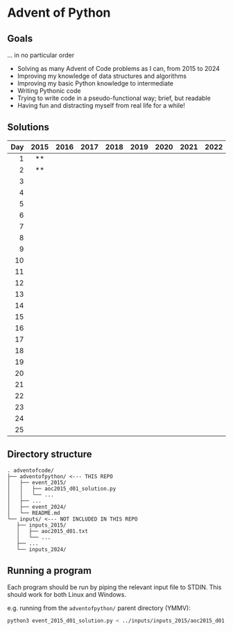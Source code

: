 # Advent of Python

## Goals

... in no particular order

- Solving as many Advent of Code problems as I can, from 2015 to 2024
- Improving my knowledge of data structures and algorithms
- Improving my basic Python knowledge to intermediate
- Writing Pythonic code
- Trying to write code in a pseudo-functional way; brief, but readable
- Having fun and distracting myself from real life for a while!

## Solutions

| Day | 2015 | 2016 | 2017 | 2018 | 2019 | 2020 | 2021 | 2022 | 2023 | 2024 |
| --: | :--: | :--: | :--: | :--: | :--: | :--: | :--: | :--: | :--: | :--: |
|   1 | \*\* |      |      |      |      |      |      |      |      |      |
|   2 | \*\* |      |      |      |      |      |      |      |      |      |
|   3 |      |      |      |      |      |      |      |      |      |      |
|   4 |      |      |      |      |      |      |      |      |      |      |
|   5 |      |      |      |      |      |      |      |      |      |      |
|   6 |      |      |      |      |      |      |      |      |      |      |
|   7 |      |      |      |      |      |      |      |      |      |      |
|   8 |      |      |      |      |      |      |      |      |      |      |
|   9 |      |      |      |      |      |      |      |      |      |      |
|  10 |      |      |      |      |      |      |      |      |      |      |
|  11 |      |      |      |      |      |      |      |      |      |      |
|  12 |      |      |      |      |      |      |      |      |      |      |
|  13 |      |      |      |      |      |      |      |      |      |      |
|  14 |      |      |      |      |      |      |      |      |      |      |
|  15 |      |      |      |      |      |      |      |      |      |      |
|  16 |      |      |      |      |      |      |      |      |      |      |
|  17 |      |      |      |      |      |      |      |      |      |      |
|  18 |      |      |      |      |      |      |      |      |      |      |
|  19 |      |      |      |      |      |      |      |      |      |      |
|  20 |      |      |      |      |      |      |      |      |      |      |
|  21 |      |      |      |      |      |      |      |      |      |      |
|  22 |      |      |      |      |      |      |      |      |      |      |
|  23 |      |      |      |      |      |      |      |      |      |      |
|  24 |      |      |      |      |      |      |      |      |      |      |
|  25 |      |      |      |      |      |      |      |      |      |      |

## Directory structure

```
. adventofcode/
├── adventofpython/ <--- THIS REPO
│   ├── event_2015/
│   │   ├── aoc2015_d01_solution.py
│   │   └── ...
│   ├── ...
│   ├── event_2024/
│   └── README.md
└── inputs/ <--- NOT INCLUDED IN THIS REPO
   ├── inputs_2015/
   │   ├── aoc2015_d01.txt
   │   └── ...
   ├── ...
   └── inputs_2024/
```

## Running a program

Each program should be run by piping the relevant input file to STDIN. This should work for both Linux and Windows.

e.g. running from the `adventofpython/` parent directory (YMMV):

```bash
python3 event_2015_d01_solution.py < ../inputs/inputs_2015/aoc2015_d01.txt
```
